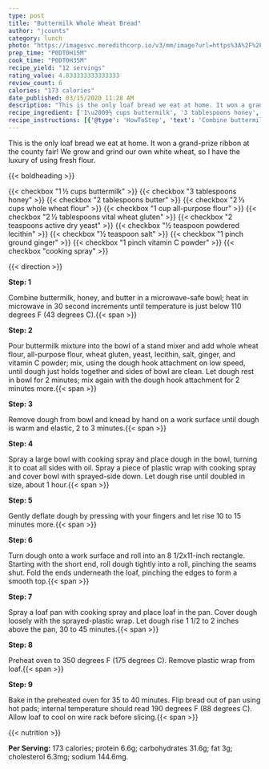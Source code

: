 ```yaml
---
type: post
title: "Buttermilk Whole Wheat Bread"
author: "jcounts"
category: lunch
photo: "https://imagesvc.meredithcorp.io/v3/mm/image?url=https%3A%2F%2Fimages.media-allrecipes.com%2Fuserphotos%2F3589914.jpg"
prep_time: "P0DT0H15M"
cook_time: "P0DT0H35M"
recipe_yield: "12 servings"
rating_value: 4.833333333333333
review_count: 6
calories: "173 calories"
date_published: 03/15/2020 11:28 AM
description: "This is the only loaf bread we eat at home. It won a grand-prize ribbon at the county fair! We grow and grind our own white wheat, so I have the luxury of using fresh flour."
recipe_ingredient: ['1\u2009½ cups buttermilk', '3 tablespoons honey', '2 tablespoons butter', '2\u2009⅓ cups whole wheat flour', '1 cup all-purpose flour', '2\u2009½ tablespoons vital wheat gluten', '2 teaspoons active dry yeast', '½ teaspoon powdered lecithin', '½ teaspoon salt', '1 pinch ground ginger', '1 pinch vitamin C powder', 'cooking spray']
recipe_instructions: [{'@type': 'HowToStep', 'text': 'Combine buttermilk, honey, and butter in a microwave-safe bowl; heat in microwave in 30 second increments until temperature is just below 110 degrees F (43 degrees C).\n'}, {'@type': 'HowToStep', 'text': 'Pour buttermilk mixture into the bowl of a stand mixer and add whole wheat flour, all-purpose flour, wheat gluten, yeast, lecithin, salt, ginger, and vitamin C powder; mix, using the dough hook attachment on low speed, until dough just holds together and sides of bowl are clean. Let dough rest in bowl for 2 minutes; mix again with the dough hook attachment for 2 minutes more.\n'}, {'@type': 'HowToStep', 'text': 'Remove dough from bowl and knead by hand on a work surface until dough is warm and elastic, 2 to 3 minutes.\n'}, {'@type': 'HowToStep', 'text': 'Spray a large bowl with cooking spray and place dough in the bowl, turning it to coat all sides with oil. Spray a piece of plastic wrap with cooking spray and cover bowl with sprayed-side down. Let dough rise until doubled in size, about 1 hour.\n'}, {'@type': 'HowToStep', 'text': 'Gently deflate dough by pressing with your fingers and let rise 10 to 15 minutes more.\n'}, {'@type': 'HowToStep', 'text': 'Turn dough onto a work surface and roll into an 8 1/2x11-inch rectangle. Starting with the short end, roll dough tightly into a roll, pinching the seams shut. Fold the ends underneath the loaf, pinching the edges to form a smooth top.\n'}, {'@type': 'HowToStep', 'text': 'Spray a loaf pan with cooking spray and place loaf in the pan. Cover dough loosely with the sprayed-plastic wrap. Let dough rise 1 1/2 to 2 inches above the pan, 30 to 45 minutes.\n'}, {'@type': 'HowToStep', 'text': 'Preheat oven to 350 degrees F (175 degrees C). Remove plastic wrap from loaf.\n'}, {'@type': 'HowToStep', 'text': 'Bake in the preheated oven for 35 to 40 minutes. Flip bread out of pan using hot pads; internal temperature should read 190 degrees F (88 degrees C). Allow loaf to cool on wire rack before slicing.\n'}]
---
```


This is the only loaf bread we eat at home. It won a grand-prize ribbon at the county fair! We grow and grind our own white wheat, so I have the luxury of using fresh flour. 

{{< boldheading >}}

{{< checkbox "1 ½ cups buttermilk" >}}
{{< checkbox "3 tablespoons honey" >}}
{{< checkbox "2 tablespoons butter" >}}
{{< checkbox "2 ⅓ cups whole wheat flour" >}}
{{< checkbox "1 cup all-purpose flour" >}}
{{< checkbox "2 ½ tablespoons vital wheat gluten" >}}
{{< checkbox "2 teaspoons active dry yeast" >}}
{{< checkbox "½ teaspoon powdered lecithin" >}}
{{< checkbox "½ teaspoon salt" >}}
{{< checkbox "1 pinch ground ginger" >}}
{{< checkbox "1 pinch vitamin C powder" >}}
{{< checkbox "cooking spray" >}}


{{< direction >}}

**Step: 1**

Combine buttermilk, honey, and butter in a microwave-safe bowl; heat in microwave in 30 second increments until temperature is just below 110 degrees F (43 degrees C).{{< span >}}

**Step: 2**

Pour buttermilk mixture into the bowl of a stand mixer and add whole wheat flour, all-purpose flour, wheat gluten, yeast, lecithin, salt, ginger, and vitamin C powder; mix, using the dough hook attachment on low speed, until dough just holds together and sides of bowl are clean. Let dough rest in bowl for 2 minutes; mix again with the dough hook attachment for 2 minutes more.{{< span >}}

**Step: 3**

Remove dough from bowl and knead by hand on a work surface until dough is warm and elastic, 2 to 3 minutes.{{< span >}}

**Step: 4**

Spray a large bowl with cooking spray and place dough in the bowl, turning it to coat all sides with oil. Spray a piece of plastic wrap with cooking spray and cover bowl with sprayed-side down. Let dough rise until doubled in size, about 1 hour.{{< span >}}

**Step: 5**

Gently deflate dough by pressing with your fingers and let rise 10 to 15 minutes more.{{< span >}}

**Step: 6**

Turn dough onto a work surface and roll into an 8 1/2x11-inch rectangle. Starting with the short end, roll dough tightly into a roll, pinching the seams shut. Fold the ends underneath the loaf, pinching the edges to form a smooth top.{{< span >}}

**Step: 7**

Spray a loaf pan with cooking spray and place loaf in the pan. Cover dough loosely with the sprayed-plastic wrap. Let dough rise 1 1/2 to 2 inches above the pan, 30 to 45 minutes.{{< span >}}

**Step: 8**

Preheat oven to 350 degrees F (175 degrees C). Remove plastic wrap from loaf.{{< span >}}

**Step: 9**

Bake in the preheated oven for 35 to 40 minutes. Flip bread out of pan using hot pads; internal temperature should read 190 degrees F (88 degrees C). Allow loaf to cool on wire rack before slicing.{{< span >}}

{{< nutrition >}}

**Per Serving:** 173 calories; protein 6.6g; carbohydrates 31.6g; fat 3g; cholesterol 6.3mg; sodium 144.6mg.